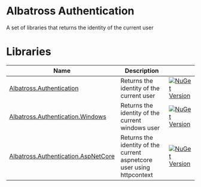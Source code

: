 # Albatross Authentication
A set of libraries that returns the identity of the current user

# Libraries
|Name|Description||
|-|-|-|
|[Albatross.Authentication](./Albatross.Authentication/) |Returns the identity of the current user|[![NuGet Version](https://img.shields.io/nuget/v/Albatross.Authentication)](https://www.nuget.org/packages/Albatross.Authentication)|
|[Albatross.Authentication.Windows](./Albatross.Authentication.Windows/) |Returns the identity of the current windows user|[![NuGet Version](https://img.shields.io/nuget/v/Albatross.Authentication.Windows)](https://www.nuget.org/packages/Albatross.Authentication.Windows)|
|[Albatross.Authentication.AspNetCore](./Albatross.Authentication.AspNetCore/) |Returns the identity of the current aspnetcore user using httpcontext|[![NuGet Version](https://img.shields.io/nuget/v/Albatross.Authentication.AspNetCore)](https://www.nuget.org/packages/Albatross.Authentication.AspNetCore)|